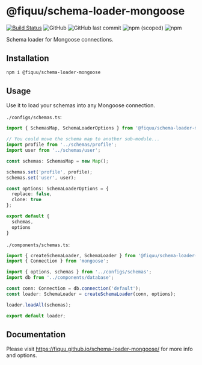 # @fiquu/schema-loader-mongoose

[![Build Status](https://travis-ci.org/fiquu/schema-loader-mongoose.svg?branch=master)](https://travis-ci.org/fiquu/schema-loader-mongoose)
![GitHub](https://img.shields.io/github/license/fiquu/schema-loader-mongoose)
![GitHub last commit](https://img.shields.io/github/last-commit/fiquu/schema-loader-mongoose)
![npm (scoped)](https://img.shields.io/npm/v/@fiquu/schema-loader-mongoose)
![npm](https://img.shields.io/npm/dw/@fiquu/schema-loader-mongoose)

Schema loader for Mongoose connections.

## Installation

```sh
npm i @fiquu/schema-loader-mongoose
```

## Usage

Use it to load your schemas into any Mongoose connection.

`./configs/schemas.ts`:
```ts
import { SchemasMap, SchemaLoaderOptions } from '@fiquu/schema-loader-mongoose';

// You could move the schema map to another sub-module...
import profile from '../schemas/profile';
import user from '../schemas/user';

const schemas: SchemasMap = new Map();

schemas.set('profile', profile);
schemas.set('user', user);

const options: SchemaLoaderOptions = {
  replace: false,
  clone: true
};

export default {
  schemas,
  options
}
```

`./components/schemas.ts`:
```ts
import { createSchemaLoader, SchemaLoader } from '@fiquu/schema-loader-mongoose';
import { Connection } from 'mongoose';

import { options, schemas } from '../configs/schemas';
import db from '../components/database';

const conn: Connection = db.connection('default');
const loader: SchemaLoader = createSchemaLoader(conn, options);

loader.loadAll(schemas);

export default loader;
```

## Documentation

Please visit https://fiquu.github.io/schema-loader-mongoose/ for more info and options.
